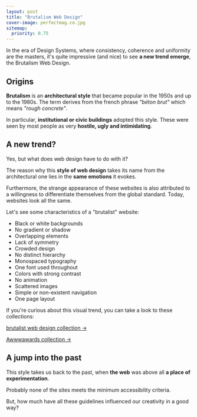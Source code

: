 ```yaml
---
layout: post
title: "Brutalism Web Design"
cover-image: perfectmag.co.jpg 
sitemap:
  priority: 0.75
---
```


In the era of Design Systems, where consistency, coherence and uniformity are the masters, it's quite impressive (and nice) to see **a new trend emerge**, the Brutalism Web Design.

## Origins

**Brutalism** is an **architectural style** that became popular in the 1950s and up to the 1980s. The term derives from the french phrase *"béton brut"* which means *"rough concrete"*.

In particular, **institutional or civic buildings** adopted this style. These were seen by most people as very **hostile, ugly and intimidating**.

## A new trend?

Yes, but what does web design have to do with it?

The reason why this **style of web design** takes its name from the architectural one lies in the **same emotions** it evokes.

Furthermore, the strange appearance of these websites is also attributed to a willingness to differentiate themselves from the global standard. Today, websites look all the same. 

Let's see some characteristics of a "brutalist" website:
- Black or white backgrounds
- No gradient or shadow
- Overlapping elements
- Lack of symmetry
- Crowded design
- No distinct hierarchy
- Monospaced typography
- One font used throughout
- Colors with strong contrast
- No animation
- Scattered images
- Simple or non-existent navigation
- One page layout

If you're curious about this visual trend, you can take a look to these collections:

[brutalist web design collection &rarr; ](https://brutalistwebsites.com)

[Awwwawards collection &rarr; ](https://www.awwwards.com/brutalism-brutalist-websites.html)

## A jump into the past

This style takes us back to the past, when **the web** was above all **a place of experimentation**.

Probably none of the sites meets the minimum accessibility criteria.

But, how much have all these guidelines influenced our creativity in a good way?